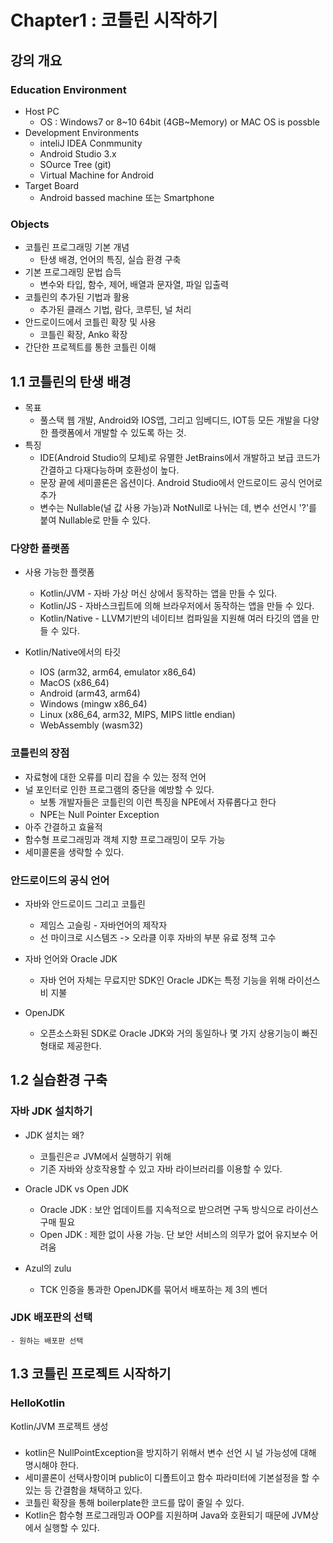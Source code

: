 # Chapter1 : 코틀린 시작하기

## 강의 개요

### Education Environment

- Host PC
    - OS : Windows7 or 8~10 64bit (4GB~Memory) or MAC OS is possble
- Development Environments
    - inteliJ IDEA Conmmunity
    - Android Studio 3.x
    - SOurce Tree (git)
    - Virtual Machine for Android
- Target Board
    - Android bassed machine 또는 Smartphone

### Objects

- 코틀린 프로그래밍 기본 개념
    - 탄생 배경, 언어의 특징, 실습 환경 구축
- 기본 프로그래밍 문법 습득
    - 변수와 타입, 함수, 제어, 배열과 문자열, 파일 입출력
- 코틀린의 추가된 기법과 활용
    - 추가된 클래스 기법, 람다, 코루틴, 널 처리
- 안드로이드에서 코틀린 확장 및 사용
    - 코틀린 확장, Anko 확장
- 간단한 프로젝트를 통한 코틀린 이해

## 1.1 코틀린의 탄생 배경

- 목표
    - 풀스택 웹 개발, Android와 IOS앱, 그리고 임베디드, IOT등 모든 개발을 다양한 플랫폼에서 개발할 수 있도록 하는 것.
- 특징
    - IDE(Android Studio의 모체)로 유멸한 JetBrains에서 개발하고 보급 코드가 간결하고 다재다능하며 호환성이 높다.
    - 문장 끝에 세미콜론은 옵션이다.
    Android Studio에서 안드로이드 공식 언어로 추가
    - 변수는 Nullable(널 값 사용 가능)과 NotNull로 나뉘는 데, 변수 선언시 '?'를 붙여 Nullable로 만들 수 있다.

### 다양한 플랫폼

- 사용 가능한 플랫폼
    - Kotlin/JVM - 자바 가상 머신 상에서 동작하는 앱을 만들 수 있다.
    - Kotlin/JS - 자바스크립트에 의해 브라우저에서 동작하는 앱을 만들 수 있다.
    - Kotlin/Native - LLVM기반의 네이티브 컴파일을 지원해 여러 타깃의 앱을 만들 수 있다.

- Kotlin/Native에서의 타깃
    - IOS (arm32, arm64, emulator x86_64)
    - MacOS (x86_64)
    - Android (arm43, arm64)
    - Windows (mingw x86_64)
    - Linux (x86_64, arm32, MIPS, MIPS little endian)
    - WebAssembly (wasm32)

### 코틀린의 장점

- 자료형에 대한 오류를 미리 잡을 수 있는 정적 언어
- 널 포인터로 인한 프로그램의 중단을 예방할 수 있다.
    - 보통 개발자들은 코틀린의 이런 특징을 NPE에서 자류롭다고 한다
    - NPE는 Null Pointer Exception
- 아주 간결하고 효율적
- 함수형 프로그래밍과 객체 지향 프로그래밍이 모두 가능
- 세미콜론을 생략할 수 있다.

### 안드로이드의 공식 언어

- 자바와 안드로이드 그리고 코틀린
    - 제임스 고슬링 - 자바언어의 제작자
    - 선 마이크로 시스템즈 -> 오라클 이후 자바의 부분 유료 정책 고수

- 자바 언어와 Oracle JDK
    - 자바 언어 자체는 무료지만 SDK인 Oracle JDK는 특정 기능을 위해 라이선스비 지불

- OpenJDK
    - 오픈소스화된 SDK로 Oracle JDK와 거의 동일하나 몇 가지 상용기능이 빠진 형태로 제공한다.

## 1.2 실습환경 구축

### 자바 JDK 설치하기

- JDK 설치는 왜?
    - 코틀린은ㄹ JVM에서 실행하기 위해
    - 기존 자바와 상호작용할 수 있고 자바 라이브러리를 이용할 수 있다.

- Oracle JDK vs Open JDK
    - Oracle JDK : 보안 업데이트를 지속적으로 받으려면 구독 방식으로 라이선스 구매 필요
    - Open JDK : 제한 없이 사용 가능. 단 보안 서비스의 의무가 없어 유지보수 어려움

- Azul의 zulu
    - TCK 인증을 통과한 OpenJDK를 묶어서 배포하는 제 3의 벤더

### JDK 배포판의 선택

    - 원하는 배포판 선택

## 1.3 코틀린 프로젝트 시작하기

### HelloKotlin

Kotlin/JVM 프로젝트 생성

###
- kotlin은 NullPointException을 방지하기 위해서 변수 선언 시 널 가능성에 대해 명시해야 한다.
- 세미콜론이 선택사항이며 public이 디폴트이고 함수 파라미터에 기본설정을 할 수 있는 등 간결함을 채택하고 있다.
- 코틀린 확장을 통해 boilerplate한 코드를 많이 줄일 수 있다.
- Kotlin은 함수형 프로그래밍과 OOP를 지원하며 Java와 호환되기 때문에 JVM상에서 실행할 수 있다.